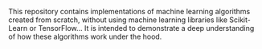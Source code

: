 
This repository contains implementations of machine learning algorithms created from scratch, without using machine learning libraries like Scikit-Learn or TensorFlow...
It is intended to demonstrate a deep understanding of how these algorithms work under the hood.
